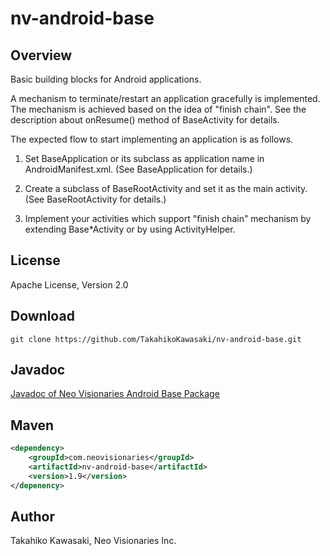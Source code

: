 nv-android-base
===============

Overview
--------

Basic building blocks for Android applications.

A mechanism to terminate/restart an application gracefully is implemented.
The mechanism is achieved based on the idea of "finish chain". See the
description about onResume() method of BaseActivity for details.

The expected flow to start implementing an application is as follows.

1. Set BaseApplication or its subclass as application name in
   AndroidManifest.xml. (See BaseApplication for details.)

2. Create a subclass of BaseRootActivity and set it as the main activity.
   (See BaseRootActivity for details.)

3. Implement your activities which support "finish chain" mechanism
   by extending Base*Activity or by using ActivityHelper.



License
-------

Apache License, Version 2.0


Download
--------

    git clone https://github.com/TakahikoKawasaki/nv-android-base.git


Javadoc
-------

[Javadoc of Neo Visionaries Android Base Package](http://TakahikoKawasaki.github.com/nv-android-base/)


Maven
-----

```xml
<dependency>
    <groupId>com.neovisionaries</groupId>
    <artifactId>nv-android-base</artifactId>
    <version>1.9</version>
</depenency>
```


Author
------

Takahiko Kawasaki, Neo Visionaries Inc.
